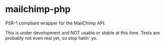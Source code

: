 mailchimp-php
=============

PSR-1 compliant wrapper for the MailChimp API.

This is under development and NOT usable or stable at this time. Tests are probably not even real yet, so stop hatin' yo.
